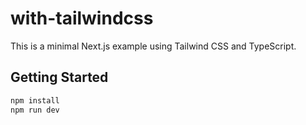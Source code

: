 # with-tailwindcss

This is a minimal Next.js example using Tailwind CSS and TypeScript.

## Getting Started

```bash
npm install
npm run dev
```


